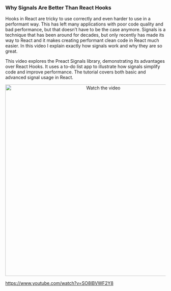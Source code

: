 ### Why Signals Are Better Than React Hooks

Hooks in React are tricky to use correctly and even harder to use in a performant way. This has left many applications with poor code quality and bad performance, but that doesn’t have to be the case anymore. Signals is a technique that has been around for decades, but only recently has made its way to React and it makes creating performant clean code in React much easier. In this video I explain exactly how signals work and why they are so great.

This video explores the Preact Signals library, demonstrating its advantages over React Hooks. It uses a to-do list app to illustrate how signals simplify code and improve performance. The tutorial covers both basic and advanced signal usage in React.

<p align="center">
  <a href="https://www.youtube.com/watch?v=SO8lBVWF2Y8" target="_blank">
    <img src="https://img.youtube.com/vi/SO8lBVWF2Y8/0.jpg" alt="Watch the video" width="600" />
  </a>
</p>

https://www.youtube.com/watch?v=SO8lBVWF2Y8